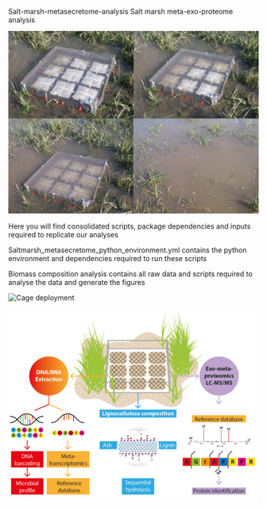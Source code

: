  Salt-marsh-metasecretome-analysis
Salt marsh meta-exo-proteome analysis

![Saltmarsh layout](https://github.com/leadbot/Salt-marsh-metasecretome-analysis/blob/master/Images/Cage%2520tide.jpg)

Here you will find consolidated scripts, package dependencies and inputs required to replicate our analyses

Saltmarsh_metasecretome_python_environment.yml contains the python environment and dependencies required to run these scripts

Biomass composition analysis contains all raw data and scripts required to analyse the data and generate the figures

![Cage deployment](https://github.com/leadbot/Salt-marsh-metasecretome-analysis/blob/master/Images/Figure3.png)


![Cage deployment](https://github.com/leadbot/Salt-marsh-metasecretome-analysis/blob/master/Images/Schematic%2520diag%2520-%2520NB%26DL%2520-%2520230719-01.jpg)
